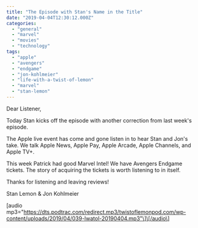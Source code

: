 ```yaml
---
title: "The Episode with Stan's Name in the Title"
date: "2019-04-04T12:30:12.000Z"
categories: 
  - "general"
  - "marvel"
  - "movies"
  - "technology"
tags: 
  - "apple"
  - "avengers"
  - "endgame"
  - "jon-kohlmeier"
  - "life-with-a-twist-of-lemon"
  - "marvel"
  - "stan-lemon"
---
```


Dear Listener,

Today Stan kicks off the episode with another correction from last week's episode.

The Apple live event has come and gone listen in to hear Stan and Jon's take. We talk Apple News, Apple Pay, Apple Arcade, Apple Channels, and Apple TV+.

This week Patrick had good Marvel Intel! We have Avengers Endgame tickets. The story of acquiring the tickets is worth listening to in itself.

Thanks for listening and leaving reviews!

Stan Lemon & Jon Kohlmeier

\[audio mp3="https://dts.podtrac.com/redirect.mp3/twistoflemonpod.com/wp-content/uploads/2019/04/039-lwatol-20190404.mp3"\]\[/audio\]
